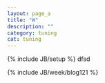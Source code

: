 ```yaml
---
layout: page_a
title: "W"
description: ""
category: tuning
cat: tuning
---
```

{% include JB/setup %}
dfsd


{% include JB/week/blog121 %}
